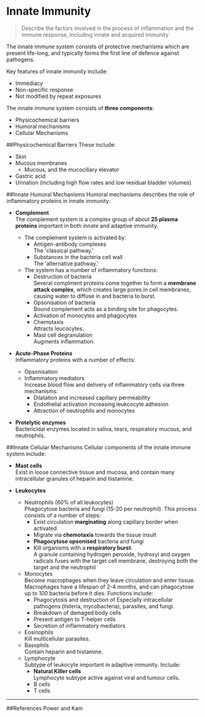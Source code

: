 # Innate Immunity
> Describe the factors involved in the process of inflammation and the immune 
response, including innate and acquired immunity

The innate immune system consists of protective mechanisms which are present life-long, and typically forms the first line of defence against pathogens.

Key features of innate immunity include:
* Immediacy
* Non-specific response
* Not modified by repeat exposures

The innate immune system consists of **three components**:
* Physicochemical barriers
* Humoral mechanisms
* Cellular Mechanisms

##Physicochemical Barriers
These include:
* Skin
* Mucous membranes
    * Mucous, and the mucociliary elevator
* Gastric acid
* Urination (including high flow rates and low residual bladder volumes)

##Innate Humoral Mechanisms
Humoral mechanisms describes the role of inflammatory proteins in innate immunity:
* **Complement**  
The complement system is a complex group of about **25 plasma proteins** important in both innate and adaptive immunity.
  * The complement system is activated by:
    * Antigen-antibody complexes  
    The 'classical pathway.'
    * Substances in the bacteria cell wall  
    The 'alternative pathway.'
  * The system has a number of inflammatory functions:
      * Destruction of bacteria  
      Several complment proteins come together to form a **membrane attack complex**, which creates large pores in cell membranes, causing water to diffuse in and bacteria to burst.  
      * Opsonisation of bacteria  
      Bound complement acts as a binding site for phagocytes.
      * Activation of monocytes and phagocytes
      * Chemotaxis  
      Attracts leucocytes.
      * Mast cell degranulation  
      Augments inflammation.



* **Acute-Phase Proteins**  
Inflammatory proteins with a number of effects:
    * Opsonisation
    * Inflammatory mediators  
    Increase blood flow and delivery of inflammatory cells via three mechanisms:
        * Dilatation and increased capillary permeability
        * Endothelial activation increasing leukcocyte adhesion
        * Attraction of neutrophils and monocytes



* **Protelytic enzymes**  
Bactericidal enzymes located in saliva, tears, respiratory mucous, and neutrophils.

##Innate Cellular Mechanisms
Cellular components of the innate immune system include:
* **Mast cells**  
Exist in loose connective tissue and mucosa, and contain many intracellular granules of heparin and histamine.


* **Leukocytes**  
    * Neutrophils (60% of all leukocytes)  
    Phagocytose bacteria and fungi (15-20 per neutrophil). This process consists of a number of steps:
        * Exist circulation **marginating** along capillary border when activated
        * Migrate via **chemotaxis** towards the tissue insult
        * **Phagocytose opsonised** bacteria and fungi
        * Kill organisms with a **respiratory burst**:  
        A granule containing hydrogen peroxide, hydroxyl and oxygen radicals fuses with the target cell membrane, destroying both the target and the neutrophil
    * Monocytes  
    Become macrophages when they leave circulation and enter tissue. Macrophages have a lifespan of 2-4 months, and can phagocytose up to 100 bacteria before it dies. Functions include:
        * Phagocytosis and destruction of
          Especially intracellular pathogens (listeria, mycobacteria), parasites, and fungi.
        * Breakdown of damaged body cells
        * Present antigen to T-helper cells
        * Secretion of inflammatory mediators
    * Eosinophils  
    Kill multicellular parasites.
    * Basophils  
    Contain heparin and histamine.
    * Lymphocyte  
    Subtype of leukocyte important in adaptive immunity. Include:
        * **Natural Killer cells**  
        Lymphocyte subtype active against viral and tumour cells.
        * B cells
        * T cells




---
##References
Power and Kam